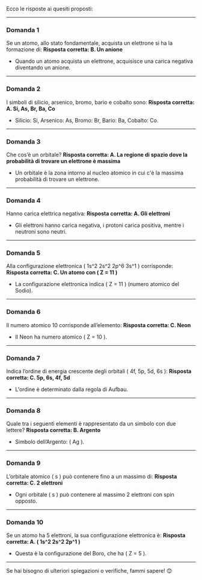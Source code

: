Ecco le risposte ai quesiti proposti:

---

### **Domanda 1**
Se un atomo, allo stato fondamentale, acquista un elettrone si ha la formazione di:
**Risposta corretta: B. Un anione**
- Quando un atomo acquista un elettrone, acquisisce una carica negativa diventando un anione.

---

### **Domanda 2**
I simboli di silicio, arsenico, bromo, bario e cobalto sono:
**Risposta corretta: A. Si, As, Br, Ba, Co**
- Silicio: Si, Arsenico: As, Bromo: Br, Bario: Ba, Cobalto: Co.

---

### **Domanda 3**
Che cos’è un orbitale?
**Risposta corretta: A. La regione di spazio dove la probabilità di trovare un elettrone è massima**
- Un orbitale è la zona intorno al nucleo atomico in cui c'è la massima probabilità di trovare un elettrone.

---

### **Domanda 4**
Hanno carica elettrica negativa:
**Risposta corretta: A. Gli elettroni**
- Gli elettroni hanno carica negativa, i protoni carica positiva, mentre i neutroni sono neutri.

---

### **Domanda 5**
Alla configurazione elettronica \( 1s^2 2s^2 2p^6 3s^1 \) corrisponde:
**Risposta corretta: C. Un atomo con \( Z = 11 \)**
- La configurazione elettronica indica \( Z = 11 \) (numero atomico del Sodio).

---

### **Domanda 6**
Il numero atomico 10 corrisponde all’elemento:
**Risposta corretta: C. Neon**
- Il Neon ha numero atomico \( Z = 10 \).

---

### **Domanda 7**
Indica l’ordine di energia crescente degli orbitali \( 4f, 5p, 5d, 6s \):
**Risposta corretta: C. 5p, 6s, 4f, 5d**
- L'ordine è determinato dalla regola di Aufbau.

---

### **Domanda 8**
Quale tra i seguenti elementi è rappresentato da un simbolo con due lettere?
**Risposta corretta: B. Argento**
- Simbolo dell’Argento: \( Ag \).

---

### **Domanda 9**
L’orbitale atomico \( s \) può contenere fino a un massimo di:
**Risposta corretta: C. 2 elettroni**
- Ogni orbitale \( s \) può contenere al massimo 2 elettroni con spin opposto.

---

### **Domanda 10**
Se un atomo ha 5 elettroni, la sua configurazione elettronica è:
**Risposta corretta: A. \( 1s^2 2s^2 2p^1 \)**
- Questa è la configurazione del Boro, che ha \( Z = 5 \).

---

Se hai bisogno di ulteriori spiegazioni o verifiche, fammi sapere! 😊